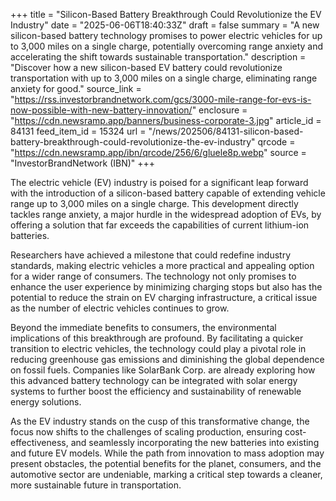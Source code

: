 +++
title = "Silicon-Based Battery Breakthrough Could Revolutionize the EV Industry"
date = "2025-06-06T18:40:33Z"
draft = false
summary = "A new silicon-based battery technology promises to power electric vehicles for up to 3,000 miles on a single charge, potentially overcoming range anxiety and accelerating the shift towards sustainable transportation."
description = "Discover how a new silicon-based EV battery could revolutionize transportation with up to 3,000 miles on a single charge, eliminating range anxiety for good."
source_link = "https://rss.investorbrandnetwork.com/gcs/3000-mile-range-for-evs-is-now-possible-with-new-battery-innovation/"
enclosure = "https://cdn.newsramp.app/banners/business-corporate-3.jpg"
article_id = 84131
feed_item_id = 15324
url = "/news/202506/84131-silicon-based-battery-breakthrough-could-revolutionize-the-ev-industry"
qrcode = "https://cdn.newsramp.app/ibn/qrcode/256/6/gluele8p.webp"
source = "InvestorBrandNetwork (IBN)"
+++

<p>The electric vehicle (EV) industry is poised for a significant leap forward with the introduction of a silicon-based battery capable of extending vehicle range up to 3,000 miles on a single charge. This development directly tackles range anxiety, a major hurdle in the widespread adoption of EVs, by offering a solution that far exceeds the capabilities of current lithium-ion batteries.</p><p>Researchers have achieved a milestone that could redefine industry standards, making electric vehicles a more practical and appealing option for a wider range of consumers. The technology not only promises to enhance the user experience by minimizing charging stops but also has the potential to reduce the strain on EV charging infrastructure, a critical issue as the number of electric vehicles continues to grow.</p><p>Beyond the immediate benefits to consumers, the environmental implications of this breakthrough are profound. By facilitating a quicker transition to electric vehicles, the technology could play a pivotal role in reducing greenhouse gas emissions and diminishing the global dependence on fossil fuels. Companies like SolarBank Corp. are already exploring how this advanced battery technology can be integrated with solar energy systems to further boost the efficiency and sustainability of renewable energy solutions.</p><p>As the EV industry stands on the cusp of this transformative change, the focus now shifts to the challenges of scaling production, ensuring cost-effectiveness, and seamlessly incorporating the new batteries into existing and future EV models. While the path from innovation to mass adoption may present obstacles, the potential benefits for the planet, consumers, and the automotive sector are undeniable, marking a critical step towards a cleaner, more sustainable future in transportation.</p>